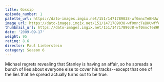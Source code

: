 ```yaml
---
title: Gossip
episode_number: 1
palette_url: https://dato-images.imgix.net/151/1471789038-wf0mncTeBHUwffd7YzDM8rrjhPn.jpg?ixlib=rb-1.1.0&ch=DPR%2CWidth&auto=enhance&palette=json
image_url: https://dato-images.imgix.net/151/1471789038-wf0mncTeBHUwffd7YzDM8rrjhPn.jpg?ixlib=rb-1.1.0&ch=DPR%2CWidth&auto=compress%2Cformat&w=500
thumbnail_url: https://dato-images.imgix.net/151/1471789038-wf0mncTeBHUwffd7YzDM8rrjhPn.jpg?ixlib=rb-1.1.0&ch=DPR%2CWidth&auto=enhance&w=500&h=280&fit=crop&fm=jpg
date: '2009-09-17'
weight: 95
rating: 8.6
director: Paul Lieberstein
category: Season 6
---
```


Michael regrets revealing that Stanley is having an affair, so he spreads a bunch of lies about everyone else to cover his tracks--except that one of the lies that he spread actually turns out to be true.